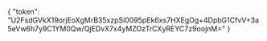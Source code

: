 {
  "token": "U2FsdGVkX19orjEoXgMrB35xzpSi0095pEk6xs7HXEgOg+4DpbG1CfvV+3a5eVw6h7y9C1YM0Qw/QjEDvX7x4yMZOzTrCXyREYC7z9oojnM="
}